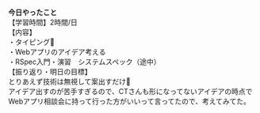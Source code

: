 **今日やったこと**<br>
【学習時間】2時間/日<br>
【内容】<br>
・タイピング🍦<br>
・Webアプリのアイデア考える<br>
・RSpec入門・演習　システムスペック（途中）<br>
【振り返り・明日の目標】<br>
とりあえず技術は無視して案出すだけ💭<br>
アイデア出すのが苦手すぎるので、CTさんも形になってないアイデアの時点で<br>
Webアプリ相談会に持って行った方がいいって言ってたので、考えてみてた。<br>